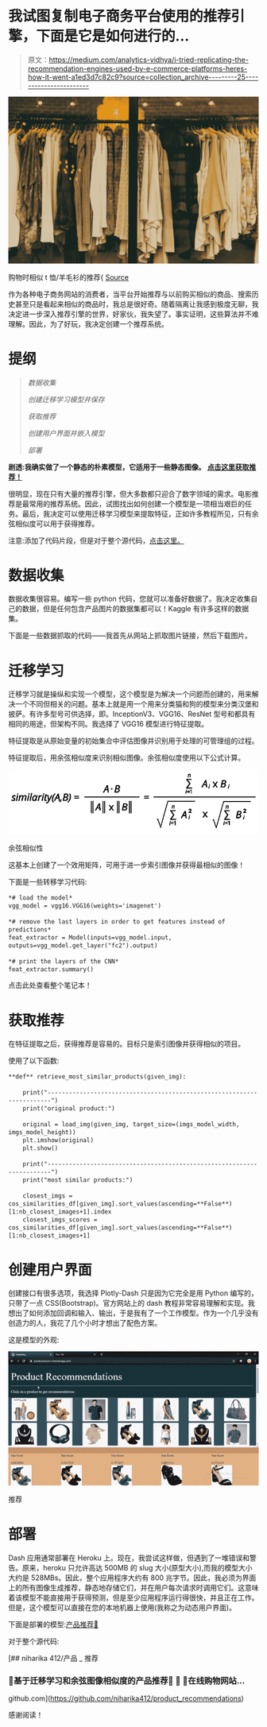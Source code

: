 # 我试图复制电子商务平台使用的推荐引擎，下面是它是如何进行的…

> 原文：<https://medium.com/analytics-vidhya/i-tried-replicating-the-recommendation-engines-used-by-e-commerce-platforms-heres-how-it-went-a1ed3d7c82c9?source=collection_archive---------25----------------------->

![](img/85be035469b4b09c855b914fe005ea62.png)

购物时相似 t 恤/羊毛衫的推荐{ [Source](https://pixabay.com/photos/?utm_source=link-attribution&amp;utm_medium=referral&amp;utm_campaign=image&amp;utm_content=1031469)

作为各种电子商务网站的消费者，当平台开始推荐与以前购买相似的商品、搜索历史甚至只是看起来相似的商品时，我总是很好奇。随着隔离让我感到极度无聊，我决定进一步深入推荐引擎的世界，好家伙，我失望了。事实证明，这些算法并不难理解。因此，为了好玩，我决定创建一个推荐系统。

# **提纲**

> *数据收集*
> 
> *创建迁移学习模型并保存*
> 
> *获取推荐*
> 
> *创建用户界面并嵌入模型*
> 
> *部署*

**剧透:我确实做了一个静态的朴素模型，它适用于一些静态图像。** [**点击这里获取推荐！**](https://productrecom-n.herokuapp.com/)

很明显，现在只有大量的推荐引擎，但大多数都只迎合了数字领域的需求。电影推荐是最常用的推荐系统。因此，试图找出如何创建一个模型是一项相当艰巨的任务。最后，我决定可以使用迁移学习模型来提取特征，正如许多教程所见，只有余弦相似度可以用于获得推荐。

注意:添加了代码片段，但是对于整个源代码，[点击这里。](https://github.com/niharika412/product_recommendations)

# **数据收集**

数据收集很容易。编写一些 python 代码，您就可以准备好数据了。我决定收集自己的数据，但是任何包含产品图片的数据集都可以！Kaggle 有许多这样的数据集。

下面是一些数据抓取的代码——我首先从网站上抓取图片链接，然后下载图片。

# **迁移学习**

迁移学习就是操纵和实现一个模型，这个模型是为解决一个问题而创建的，用来解决一个不同但相关的问题。基本上就是用一个用来分类猫和狗的模型来分类汉堡和披萨。有许多型号可供选择，即。InceptionV3、VGG16、ResNet 型号和都具有相同的用途，但架构不同。我选择了 VGG16 模型进行特征提取。

特征提取是从原始变量的初始集合中评估图像并识别用于处理的可管理组的过程。

特征提取后，用余弦相似度来识别相似图像。余弦相似度使用以下公式计算。

![](img/dabb0ca6a1bbcf81c7cc35aee293535c.png)

余弦相似性

这基本上创建了一个效用矩阵，可用于进一步索引图像并获得最相似的图像！

下面是一些转移学习代码:

```
*# load the model*
vgg_model = vgg16.VGG16(weights='imagenet')

*# remove the last layers in order to get features instead of predictions*
feat_extractor = Model(inputs=vgg_model.input, outputs=vgg_model.get_layer("fc2").output)

*# print the layers of the CNN*
feat_extractor.summary()
```

点击此处查看整个笔记本！

# **获取推荐**

在特征提取之后，获得推荐是容易的。目标只是索引图像并获得相似的项目。

使用了以下函数:

```
**def** retrieve_most_similar_products(given_img):

    print("-----------------------------------------------------------------------")
    print("original product:")

    original = load_img(given_img, target_size=(imgs_model_width, imgs_model_height))
    plt.imshow(original)
    plt.show()

    print("-----------------------------------------------------------------------")
    print("most similar products:")

    closest_imgs = cos_similarities_df[given_img].sort_values(ascending=**False**)[1:nb_closest_images+1].index
    closest_imgs_scores = cos_similarities_df[given_img].sort_values(ascending=**False**)[1:nb_closest_images+1]
```

# **创建用户界面**

创建接口有很多选项，我选择 Plotly-Dash 只是因为它完全是用 Python 编写的，只带了一点 CSS(Bootstrap)。官方网站上的 dash 教程非常容易理解和实现。我想出了如何添加回调和输入、输出，于是我有了一个工作模型。作为一个几乎没有创造力的人，我花了几个小时才想出了配色方案。

这是模型的外观:

![](img/9578dd5694f8331657c5875370fe3779.png)

推荐

# **部署**

Dash 应用通常部署在 Heroku 上。现在，我尝试这样做，但遇到了一堆错误和警告。原来，heroku 只允许高达 500MB 的 slug 大小(原型大小),而我的模型大小大约是 528MBs。因此，整个应用程序大约有 800 兆字节。因此，我必须为界面上的所有图像生成推荐，静态地存储它们，并在用户每次请求时调用它们。这意味着该模型不能直接用于获得预测，但是至少应用程序运行得很快，并且正在工作。但是，这个模型可以直接在您的本地机器上使用(我称之为动态用户界面)。

下面是部署的模型:[产品推荐👢](https://productrecom-n.herokuapp.com/)

对于整个源代码:

 [## niharika 412/产品 _ 推荐

### 🎈基于迁移学习和余弦图像相似度的产品推荐🎀 👚 👢在线购物网站…

github.com](https://github.com/niharika412/product_recommendations) 

感谢阅读！